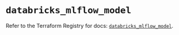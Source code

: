 # `databricks_mlflow_model`

Refer to the Terraform Registry for docs: [`databricks_mlflow_model`](https://registry.terraform.io/providers/databricks/databricks/1.48.0/docs/resources/mlflow_model).
